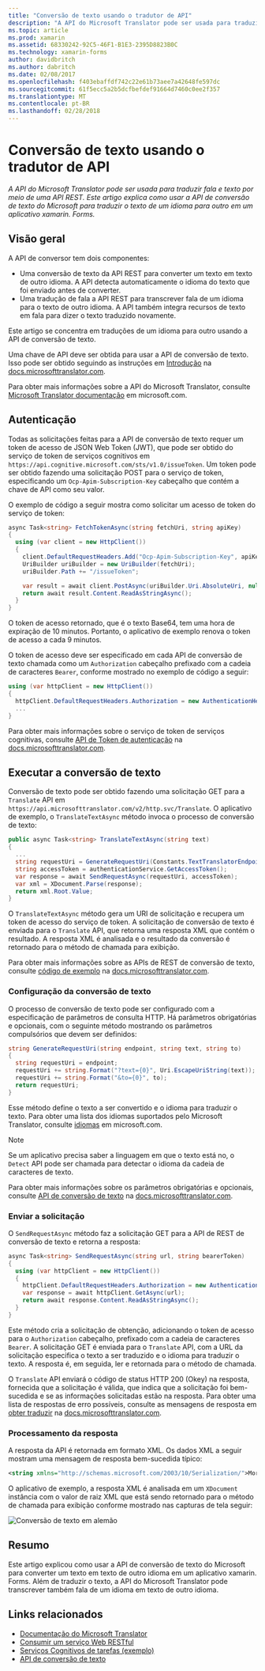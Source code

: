 ```yaml
---
title: "Conversão de texto usando o tradutor de API"
description: "A API do Microsoft Translator pode ser usada para traduzir fala e texto por meio de uma API REST. Este artigo explica como usar a API de conversão de texto do Microsoft para traduzir o texto de um idioma para outro em um aplicativo xamarin. Forms."
ms.topic: article
ms.prod: xamarin
ms.assetid: 68330242-92C5-46F1-B1E3-2395D8823B0C
ms.technology: xamarin-forms
author: davidbritch
ms.author: dabritch
ms.date: 02/08/2017
ms.openlocfilehash: f403ebaffdf742c22e61b73aee7a42648fe597dc
ms.sourcegitcommit: 61f5ecc5a2b5dcfbefdef91664d7460c0ee2f357
ms.translationtype: MT
ms.contentlocale: pt-BR
ms.lasthandoff: 02/28/2018
---
```

# <a name="text-translation-using-the-translator-api"></a>Conversão de texto usando o tradutor de API

_A API do Microsoft Translator pode ser usada para traduzir fala e texto por meio de uma API REST. Este artigo explica como usar a API de conversão de texto do Microsoft para traduzir o texto de um idioma para outro em um aplicativo xamarin. Forms._

## <a name="overview"></a>Visão geral

A API de conversor tem dois componentes:

- Uma conversão de texto da API REST para converter um texto em texto de outro idioma. A API detecta automaticamente o idioma do texto que foi enviado antes de converter.
- Uma tradução de fala a API REST para transcrever fala de um idioma para o texto de outro idioma. A API também integra recursos de texto em fala para dizer o texto traduzido novamente.

Este artigo se concentra em traduções de um idioma para outro usando a API de conversão de texto.

Uma chave de API deve ser obtida para usar a API de conversão de texto. Isso pode ser obtido seguindo as instruções em [Introdução](http://docs.microsofttranslator.com/text-translate.html) na [docs.microsofttranslator.com](http://docs.microsofttranslator.com/).

Para obter mais informações sobre a API do Microsoft Translator, consulte [Microsoft Translator documentação](https://www.microsoft.com/cognitive-services/translator-api/documentation/TranslatorInfo/overview) em microsoft.com.

## <a name="authentication"></a>Autenticação

Todas as solicitações feitas para a API de conversão de texto requer um token de acesso de JSON Web Token (JWT), que pode ser obtido do serviço de token de serviços cognitivos em `https://api.cognitive.microsoft.com/sts/v1.0/issueToken`. Um token pode ser obtido fazendo uma solicitação POST para o serviço de token, especificando um `Ocp-Apim-Subscription-Key` cabeçalho que contém a chave de API como seu valor.

O exemplo de código a seguir mostra como solicitar um acesso de token do serviço de token:

```csharp
async Task<string> FetchTokenAsync(string fetchUri, string apiKey)
{
  using (var client = new HttpClient())
  {
    client.DefaultRequestHeaders.Add("Ocp-Apim-Subscription-Key", apiKey);
    UriBuilder uriBuilder = new UriBuilder(fetchUri);
    uriBuilder.Path += "/issueToken";

    var result = await client.PostAsync(uriBuilder.Uri.AbsoluteUri, null);
    return await result.Content.ReadAsStringAsync();
  }
}
```

O token de acesso retornado, que é o texto Base64, tem uma hora de expiração de 10 minutos. Portanto, o aplicativo de exemplo renova o token de acesso a cada 9 minutos.

O token de acesso deve ser especificado em cada API de conversão de texto chamada como um `Authorization` cabeçalho prefixado com a cadeia de caracteres `Bearer`, conforme mostrado no exemplo de código a seguir:

```csharp
using (var httpClient = new HttpClient())
{
  httpClient.DefaultRequestHeaders.Authorization = new AuthenticationHeaderValue("Bearer", bearerToken);
  ...
}  
```

Para obter mais informações sobre o serviço de token de serviços cognitivas, consulte [API de Token de autenticação](http://docs.microsofttranslator.com/oauth-token.html) na [docs.microsofttranslator.com](http://docs.microsofttranslator.com/).

## <a name="performing-text-translation"></a>Executar a conversão de texto

Conversão de texto pode ser obtido fazendo uma solicitação GET para a `Translate` API em `https://api.microsofttranslator.com/v2/http.svc/Translate`. O aplicativo de exemplo, o `TranslateTextAsync` método invoca o processo de conversão de texto:

```csharp
public async Task<string> TranslateTextAsync(string text)
{
  ...
  string requestUri = GenerateRequestUri(Constants.TextTranslatorEndpoint, text, "en", "de");
  string accessToken = authenticationService.GetAccessToken();
  var response = await SendRequestAsync(requestUri, accessToken);
  var xml = XDocument.Parse(response);
  return xml.Root.Value;
}
```

O `TranslateTextAsync` método gera um URI de solicitação e recupera um token de acesso do serviço de token. A solicitação de conversão de texto é enviada para o `Translate` API, que retorna uma resposta XML que contém o resultado. A resposta XML é analisada e o resultado da conversão é retornado para o método de chamada para exibição.

Para obter mais informações sobre as APIs de REST de conversão de texto, consulte [código de exemplo](http://docs.microsofttranslator.com/text-translate.html#/default) na [docs.microsofttranslator.com](http://docs.microsofttranslator.com/).

### <a name="configuring-text-translation"></a>Configuração da conversão de texto

O processo de conversão de texto pode ser configurado com a especificação de parâmetros de consulta HTTP. Há parâmetros obrigatórias e opcionais, com o seguinte método mostrando os parâmetros compulsórios que devem ser definidos:

```csharp
string GenerateRequestUri(string endpoint, string text, string to)
{
  string requestUri = endpoint;
  requestUri += string.Format("?text={0}", Uri.EscapeUriString(text));
  requestUri += string.Format("&to={0}", to);
  return requestUri;
}
```

Esse método define o texto a ser convertido e o idioma para traduzir o texto. Para obter uma lista dos idiomas suportados pelo Microsoft Translator, consulte [idiomas](https://www.microsoft.com/translator/languages.aspx) em microsoft.com.

> [!NOTE]
> Se um aplicativo precisa saber a linguagem em que o texto está no, o `Detect` API pode ser chamada para detectar o idioma da cadeia de caracteres de texto.

Para obter mais informações sobre os parâmetros obrigatórias e opcionais, consulte [API de conversão de texto](http://docs.microsofttranslator.com/text-translate.html#!/default/get_Translate) na [docs.microsofttranslator.com](http://docs.microsofttranslator.com/).

### <a name="sending-the-request"></a>Enviar a solicitação

O `SendRequestAsync` método faz a solicitação GET para a API de REST de conversão de texto e retorna a resposta:

```csharp
async Task<string> SendRequestAsync(string url, string bearerToken)
{
  using (var httpClient = new HttpClient())
  {
    httpClient.DefaultRequestHeaders.Authorization = new AuthenticationHeaderValue("Bearer", bearerToken);
    var response = await httpClient.GetAsync(url);
    return await response.Content.ReadAsStringAsync();
  }
}
```

Este método cria a solicitação de obtenção, adicionando o token de acesso para o `Authorization` cabeçalho, prefixado com a cadeia de caracteres `Bearer`. A solicitação GET é enviada para o `Translate` API, com a URL da solicitação especifica o texto a ser traduzido e o idioma para traduzir o texto. A resposta é, em seguida, ler e retornada para o método de chamada.

O `Translate` API enviará o código de status HTTP 200 (Okey) na resposta, fornecida que a solicitação é válida, que indica que a solicitação foi bem-sucedida e se as informações solicitadas estão na resposta. Para obter uma lista de respostas de erro possíveis, consulte as mensagens de resposta em [obter traduzir](http://docs.microsofttranslator.com/text-translate.html#!/default/get_Translate) na [docs.microsofttranslator.com](http://docs.microsofttranslator.com/).

### <a name="processing-the-response"></a>Processamento da resposta

A resposta da API é retornada em formato XML. Os dados XML a seguir mostram uma mensagem de resposta bem-sucedida típico:

```xml
<string xmlns="http://schemas.microsoft.com/2003/10/Serialization/">Morgen kaufen gehen ein</string>
```

O aplicativo de exemplo, a resposta XML é analisada em um `XDocument` instância com o valor de raiz XML que está sendo retornado para o método de chamada para exibição conforme mostrado nas capturas de tela seguir:

![](text-translation-images/text-translation.png "Conversão de texto em alemão")

## <a name="summary"></a>Resumo

Este artigo explicou como usar a API de conversão de texto do Microsoft para converter um texto em texto de outro idioma em um aplicativo xamarin. Forms. Além de traduzir o texto, a API do Microsoft Translator pode transcrever também fala de um idioma em texto de outro idioma.



## <a name="related-links"></a>Links relacionados

- [Documentação do Microsoft Translator](https://www.microsoft.com/cognitive-services/translator-api/documentation/TranslatorInfo/overview)
- [Consumir um serviço Web RESTful](~/xamarin-forms/data-cloud/consuming/rest.md)
- [Serviços Cognitivos de tarefas (exemplo)](https://developer.xamarin.com/samples/xamarin-forms/WebServices/TodoCognitiveServices/)
- [API de conversão de texto](http://docs.microsofttranslator.com/text-translate.html)
